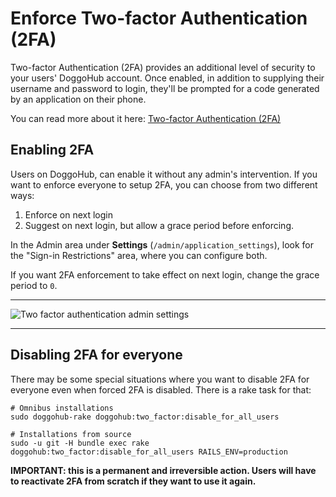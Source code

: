 # Enforce Two-factor Authentication (2FA)

Two-factor Authentication (2FA) provides an additional level of security to your
users' DoggoHub account. Once enabled, in addition to supplying their username and
password to login, they'll be prompted for a code generated by an application on
their phone.

You can read more about it here:
[Two-factor Authentication (2FA)](../profile/two_factor_authentication.md)

## Enabling 2FA

Users on DoggoHub, can enable it without any admin's intervention. If you want to
enforce everyone to setup 2FA, you can choose from two different ways:

 1. Enforce on next login
 2. Suggest on next login, but allow a grace period before enforcing.

In the Admin area under **Settings** (`/admin/application_settings`), look for
the "Sign-in Restrictions" area, where you can configure both.

If you want 2FA enforcement to take effect on next login, change the grace
period to `0`.

---

![Two factor authentication admin settings](img/two_factor_authentication_settings.png)

---

## Disabling 2FA for everyone

There may be some special situations where you want to disable 2FA for everyone
even when forced 2FA is disabled. There is a rake task for that:

```
# Omnibus installations
sudo doggohub-rake doggohub:two_factor:disable_for_all_users

# Installations from source
sudo -u git -H bundle exec rake doggohub:two_factor:disable_for_all_users RAILS_ENV=production
```

**IMPORTANT: this is a permanent and irreversible action. Users will have to
    reactivate 2FA from scratch if they want to use it again.**
